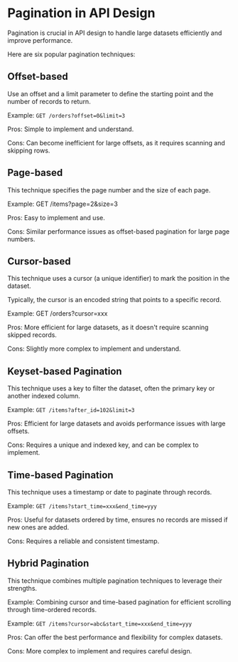 # Pagination in API Design

Pagination is crucial in API design to handle large datasets efficiently and improve performance.

Here are six popular pagination techniques:

## Offset-based

Use an offset and a limit parameter to define the starting point and the number of records to return.

Example: `GET /orders?offset=0&limit=3`

Pros: Simple to implement and understand.

Cons: Can become inefficient for large offsets, as it requires scanning and skipping rows.


## Page-based

This technique specifies the page number and the size of each page.

Example: GET /items?page=2&size=3

Pros: Easy to implement and use.

Cons: Similar performance issues as offset-based pagination for large page numbers.


## Cursor-based

This technique uses a cursor (a unique identifier) to mark the position in the dataset.

Typically, the cursor is an encoded string that points to a specific record.

Example: GET /orders?cursor=xxx

Pros: More efficient for large datasets, as it doesn't require scanning skipped records.

Cons: Slightly more complex to implement and understand.


## Keyset-based Pagination

This technique uses a key to filter the dataset, often the primary key or another indexed column.

Example: `GET /items?after_id=102&limit=3`

Pros: Efficient for large datasets and avoids performance issues with large offsets.

Cons: Requires a unique and indexed key, and can be complex to implement.


## Time-based Pagination

This technique uses a timestamp or date to paginate through records.

Example: `GET /items?start_time=xxx&end_time=yyy`

Pros: Useful for datasets ordered by time, ensures no records are missed if new ones are added.

Cons: Requires a reliable and consistent timestamp.


## Hybrid Pagination

This technique combines multiple pagination techniques to leverage their strengths.

Example: Combining cursor and time-based pagination for efficient scrolling through time-ordered records.

Example: `GET /items?cursor=abc&start_time=xxx&end_time=yyy`

Pros: Can offer the best performance and flexibility for complex datasets.

Cons: More complex to implement and requires careful design.